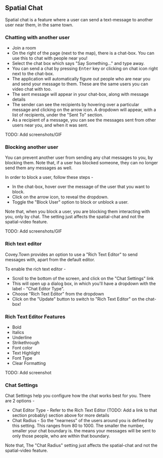 ## Spatial Chat

Spatial chat is a feature where a user can send a text-message to another user near them, in the same town.

### Chatting with another user
- Join a room
- On the right of the page (next to the map), there is a chat-box. You can use this to chat with people near you!
- Select the chat box which says "Say Something..." and type away. 
- You can send a chat by pressing <kbd>Enter</kbd> key or clicking on chat icon right next to the chat-box.
- The application will automatically figure out people who are near you and send your message to them. These are the same users you can video chat with too.
- The sent message will appear in your chat-box, along with message details
- The sender can see the recipients by hovering over a particular message and clicking on the arrow icon. A dropdown will appear, with a list of recipients, under the "Sent To" section.
- As a recipient of a message, you can see the messages sent from other users near you, and when it was sent.

TODO: Add screenshots/GIF


### Blocking another user
You can prevent another user from sending any chat messages to you, by blocking them. Note that, if a user has blocked someone, they can no longer send them any messages as well.

In order to block a user, follow these steps - 
- In the chat-box, hover over the message of the user that you want to block. 
- Click on the arrow icon, to reveal the dropdown.
- Toggle the "Block User" option to block or unblock a user.

Note that, when you block a user, you are blocking them interacting with you, only by chat. The setting just affects the spatial-chat and not the spatial-video feature.

TODO: Add screenshots/GIF

### Rich text editor
Covey.Town provides an option to use a "Rich Text Editor" to send messages with, apart from the default editor. 

To enable the rich text editor - 
- Scroll to the bottom of the screen, and click on the "Chat Settings" link
- This will open up a dialog box, in which you'll have a dropdown with the label - "Chat Editor Type".
- Choose "Rich Text Editor" from the dropdown 
- Click on the "Update" button to switch to "Rich Text Editor" on the chat-box!

### Rich Text Editor Features
- Bold 
- Italics
- Underline
- Strikethrough
- Font color
- Text Highlight
- Font Type
- Clear Formatting

TODO: Add screenshot


### Chat Settings
Chat Settings help you configure how the chat works best for you. There are 2 options - 
- Chat Editor Type - Refer to the Rich Text Editor (TODO: Add a link to that section probably) section above for more details 
- Chat Radius - So the "nearness" of the users around you is defined by this setting. This ranges from 80 to 1000. The smaller the number, smaller your chat boundary is. the means your messages will be sent to only those people, who are within that boundary.

Note that, The "Chat Radius" setting just affects the spatial-chat and not the spatial-video feature.











